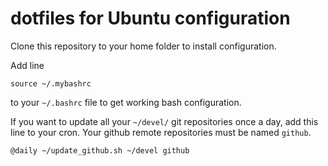 dotfiles for Ubuntu configuration
=================================

Clone this repository to your home folder to install configuration.

Add line

	source ~/.mybashrc

to your `~/.bashrc` file to get working bash configuration.

If you want to update all your `~/devel/` git repositories once a day, add this
line to your cron. Your github remote repositories must be named `github`.

	@daily ~/update_github.sh ~/devel github
